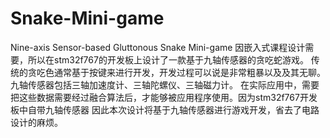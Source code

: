 # Snake-Mini-game
Nine-axis Sensor-based Gluttonous Snake Mini-game
因嵌入式课程设计需要，所以在stm32f767的开发板上设计了一款基于九轴传感器的贪吃蛇游戏。
传统的贪吃色通常基于按键来进行开发，开发过程可以说是非常粗暴以及及其无聊。九轴传感器包括三轴加速度计、三轴陀螺仪、三轴磁力计。
在实际应用中，需要把这些数据需要经过融合算法后，才能够被应用程序使用。因为stm32f767开发板中自带九轴传感器
因此本次设计将基于九轴传感器进行游戏开发，省去了电路设计的麻烦。
